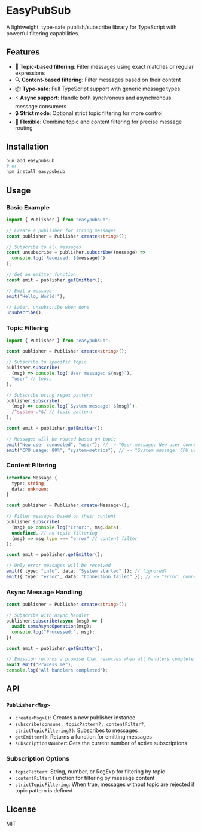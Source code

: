 # EasyPubSub

A lightweight, type-safe publish/subscribe library for TypeScript with powerful filtering capabilities.

## Features

- 🎯 **Topic-based filtering**: Filter messages using exact matches or regular expressions
- 🔍 **Content-based filtering**: Filter messages based on their content
- 📦 **Type-safe**: Full TypeScript support with generic message types
- ⚡ **Async support**: Handle both synchronous and asynchronous message consumers
- 🔒 **Strict mode**: Optional strict topic filtering for more control
- 🎨 **Flexible**: Combine topic and content filtering for precise message routing

## Installation

```bash
bun add easypubsub
# or
npm install easypubsub
```

## Usage

### Basic Example

```typescript
import { Publisher } from "easypubsub";

// Create a publisher for string messages
const publisher = Publisher.create<string>();

// Subscribe to all messages
const unsubscribe = publisher.subscribe((message) =>
  console.log(`Received: ${message}`)
);

// Get an emitter function
const emit = publisher.getEmitter();

// Emit a message
emit("Hello, World!");

// Later, unsubscribe when done
unsubscribe();
```

### Topic Filtering

```typescript
import { Publisher } from "easypubsub";

const publisher = Publisher.create<string>();

// Subscribe to specific topic
publisher.subscribe(
  (msg) => console.log(`User message: ${msg}`),
  "user" // topic
);

// Subscribe using regex pattern
publisher.subscribe(
  (msg) => console.log(`System message: ${msg}`),
  /^system-.*$/ // topic pattern
);

const emit = publisher.getEmitter();

// Messages will be routed based on topic
emit("New user connected", "user"); // -> "User message: New user connected"
emit("CPU usage: 80%", "system-metrics"); // -> "System message: CPU usage: 80%"
```

### Content Filtering

```typescript
interface Message {
  type: string;
  data: unknown;
}

const publisher = Publisher.create<Message>();

// Filter messages based on their content
publisher.subscribe(
  (msg) => console.log("Error:", msg.data),
  undefined, // no topic filtering
  (msg) => msg.type === "error" // content filter
);

const emit = publisher.getEmitter();

// Only error messages will be received
emit({ type: "info", data: "System started" }); // (ignored)
emit({ type: "error", data: "Connection failed" }); // -> "Error: Connection failed"
```

### Async Message Handling

```typescript
const publisher = Publisher.create<string>();

// Subscribe with async handler
publisher.subscribe(async (msg) => {
  await someAsyncOperation(msg);
  console.log("Processed:", msg);
});

const emit = publisher.getEmitter();

// Emission returns a promise that resolves when all handlers complete
await emit("Process me");
console.log("All handlers completed");
```

## API

### `Publisher<Msg>`

- `create<Msg>()`: Creates a new publisher instance
- `subscribe(consume, topicPattern?, contentFilter?, strictTopicFiltering?)`: Subscribes to messages
- `getEmitter()`: Returns a function for emitting messages
- `subscriptionsNumber`: Gets the current number of active subscriptions

### Subscription Options

- `topicPattern`: String, number, or RegExp for filtering by topic
- `contentFilter`: Function for filtering by message content
- `strictTopicFiltering`: When true, messages without topic are rejected if topic pattern is defined

## License

MIT
